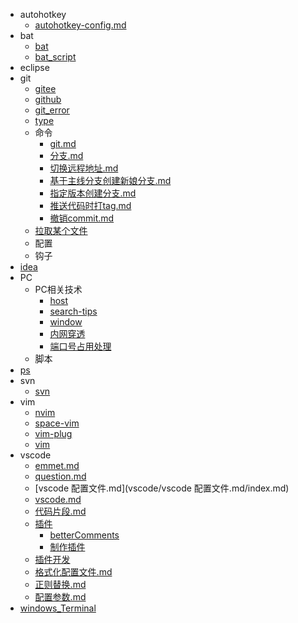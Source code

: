 * autohotkey
  * [autohotkey-config.md](autohotkey/autohotkey-config.md/index.md)
* bat
  * [bat](bat/bat.md)
  * [bat_script](bat/bat_script.md)
* eclipse
* git
  * [gitee](git/gitee.md)
  * [github](git/github.md)
  * [git_error](git/git_error.md)
  * [type](git/type.md)
  * 命令
    * [git.md](git/命令/git.md/index.md)
    * [分支.md](git/命令/分支.md/index.md)
    * [切换远程地址.md](git/命令/切换远程地址.md/index.md)
    * [基于主线分支创建新娘分支.md](git/命令/基于主线分支创建新娘分支.md/index.md)
    * [指定版本创建分支.md](git/命令/指定版本创建分支.md/index.md)
    * [推送代码时打tag.md](git/命令/推送代码时打tag.md/index.md)
    * [撤销commit.md](git/命令/撤销commit.md/index.md)
  * [拉取某个文件](git/拉取某个文件.md)
  * 配置
  * 钩子
* [idea](idea.md)
* PC
  * PC相关技术
    * [host](PC/PC相关技术/host.md)
    * [search-tips](PC/PC相关技术/search-tips.md)
    * [window](PC/PC相关技术/window.md)
    * [内网穿透](PC/PC相关技术/内网穿透.md)
    * [端口号占用处理](PC/PC相关技术/端口号占用处理.md)
  * 脚本
* [ps](ps.md)
* svn
  * [svn](svn/svn.md)
* vim
  * [nvim](vim/nvim.md)
  * [space-vim](vim/space-vim.md)
  * [vim-plug](vim/vim-plug.md)
  * [vim](vim/vim.md)
* vscode
  * [emmet.md](vscode/emmet.md/index.md)
  * [question.md](vscode/question.md/index.md)
  * [vscode 配置文件.md](vscode/vscode 配置文件.md/index.md)
  * [vscode.md](vscode/vscode.md/index.md)
  * [代码片段.md](vscode/代码片段.md/index.md)
  * [插件](vscode/插件/index.md)
    * [betterComments](vscode/插件/betterComments.md)
    * [制作插件](vscode/插件/制作插件.md)
  * [插件开发](vscode/插件开发/index.md)
  * [格式化配置文件.md](vscode/格式化配置文件.md/index.md)
  * [正则替换.md](vscode/正则替换.md/index.md)
  * [配置参数.md](vscode/配置参数.md/index.md)
* [windows_Terminal](windows_Terminal.md)
